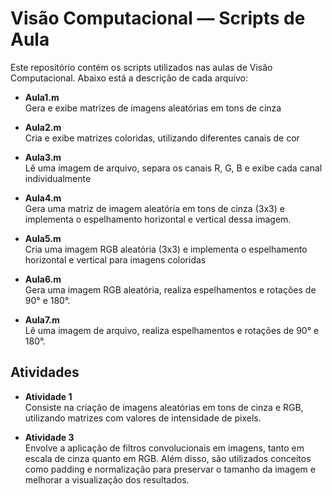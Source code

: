 # Visão Computacional — Scripts de Aula

Este repositório contém os scripts utilizados nas aulas de Visão Computacional. Abaixo está a descrição de cada arquivo:

- **Aula1.m**  
  Gera e exibe matrizes de imagens aleatórias em tons de cinza 

- **Aula2.m**  
  Cria e exibe matrizes coloridas, utilizando diferentes canais de cor 

- **Aula3.m**  
  Lê uma imagem de arquivo, separa os canais R, G, B e exibe cada canal individualmente

- **Aula4.m**  
  Gera uma matriz de imagem aleatória em tons de cinza (3x3) e implementa o espelhamento horizontal e vertical dessa imagem.

- **Aula5.m**  
  Cria uma imagem RGB aleatória (3x3) e implementa o espelhamento horizontal e vertical para imagens coloridas

- **Aula6.m**  
  Gera uma imagem RGB aleatória, realiza espelhamentos e rotações de 90° e 180°.

- **Aula7.m**  
  Lê uma imagem de arquivo, realiza espelhamentos e rotações de 90° e 180°.

## Atividades

- **Atividade 1**  
  Consiste na criação de imagens aleatórias em tons de cinza e RGB, utilizando matrizes com valores de intensidade de pixels. 

- **Atividade 3**  
  Envolve a aplicação de filtros convolucionais em imagens, tanto em escala de cinza quanto em RGB. Além disso, são utilizados conceitos como padding e normalização para preservar o tamanho da imagem e melhorar a visualização dos resultados.
